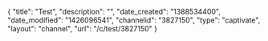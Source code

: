{
    "title": "Test",
    "description": "",
    "date_created": "1388534400",
    "date_modified": "1426096541",
    "channelid": "3827150",
    "type": "captivate",
    "layout": "channel",
    "url": "\/c\/test\/3827150"
}